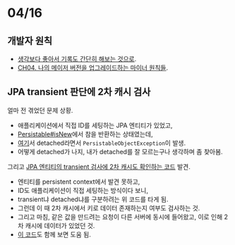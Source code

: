 
# 04/16

## 개발자 원칙

- [생각보다 좋아서 기록도 간단히 해보는 것으로](https://github.com/codehumane/what-i-learned/blob/master/book/%EA%B0%9C%EB%B0%9C%EC%9E%90%EC%9B%90%EC%B9%99/README.md).
- [CH04. 나의 메이저 버전을 업그레이드하는 마이너 원칙들](https://github.com/codehumane/what-i-learned/blob/master/book/%EA%B0%9C%EB%B0%9C%EC%9E%90%EC%9B%90%EC%B9%99/README.md#ch04-%EB%82%98%EC%9D%98-%EB%A9%94%EC%9D%B4%EC%A0%80-%EB%B2%84%EC%A0%84%EC%9D%84-%EC%97%85%EA%B7%B8%EB%A0%88%EC%9D%B4%EB%93%9C%ED%95%98%EB%8A%94-%EB%A7%88%EC%9D%B4%EB%84%88-%EC%9B%90%EC%B9%99%EB%93%A4).

## JPA transient 판단에 2차 캐시 검사

얼마 전 겪었던 문제 상황.

- 애플리케이션에서 직접 ID를 세팅하는 JPA 엔티티가 있었고,
- [Persistable#isNew](https://github.com/spring-projects/spring-data-commons/blob/main/src/main/java/org/springframework/data/domain/Persistable.java#L48)에서 참을 반환하는 상태였는데,
- [여기](https://github.com/aleksabl/hibernate-core/blob/master/hibernate-core/src/main/java/org/hibernate/event/internal/DefaultPersistEventListener.java#L121)서 detached라면서 `PersistableObjectException`이 발생.
- 어떻게 detached가 나지, 내가 detached를 잘 모르는구나 생각하며 좀 찾아봄.

그리고 [JPA 엔티티의 transient 검사에 2차 캐시도 확인하는 코드](https://github.com/aleksabl/hibernate-core/blob/master/hibernate-core/src/main/java/org/hibernate/persister/entity/AbstractEntityPersister.java#L4374) 발견.

- 엔티티를 persistent context에서 발견 못하고,
- ID도 애플리케이션이 직접 세팅하는 방식이다 보니,
- transient냐 detached냐를 구분하려는 위 코드를 타게 됨.
- 그런데 이 때 2차 캐시에서 키로 데이터 존재하는지 여부도 검사하는 것.
- 그리고 마침, 같은 값을 만드려는 요청이 다른 서버에 동시에 들어왔고, 이로 인해 2차 캐시에 데이터가 있었던 것.
- [이 코드](https://github.com/aleksabl/hibernate-core/blob/master/hibernate-core/src/main/java/org/hibernate/engine/internal/CacheHelper.java#L32)도 함께 보면 도움 됨.
